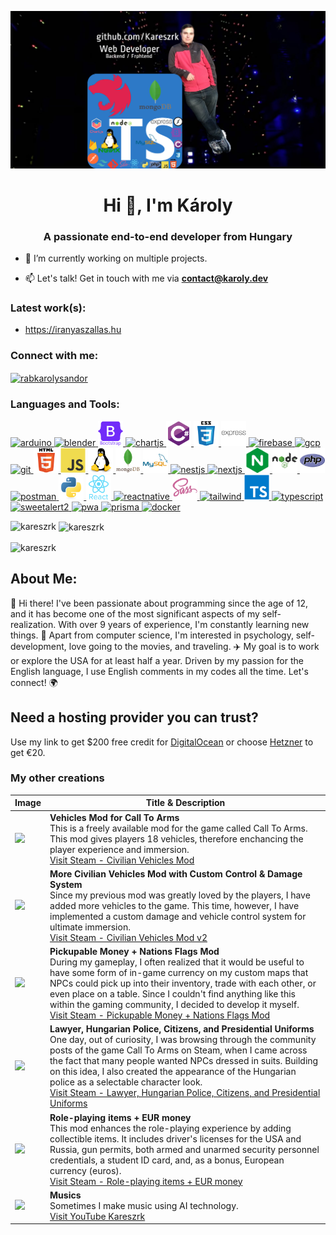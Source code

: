 [<img src="https://raw.githubusercontent.com/Kareszrk/Kareszrk/main/myself_with_technologies.png" />](https://raw.githubusercontent.com/Kareszrk/Kareszrk/main/myself_with_technologies.png)
<h1 align="center">Hi 👋, I'm Károly</h1>
<h3 align="center">A passionate end-to-end developer from Hungary</h3>

- 🔭 I’m currently working on multiple projects.

- 📫 Let's talk! Get in touch with me via **contact@karoly.dev**

<h3 align="left">Latest work(s):</h3>
<p align="left">
<ul>
  <li><a href="https://iranyaszallas.hu" target="blank">https://iranyaszallas.hu</a></li>
</ul>
<h3 align="left">Connect with me:</h3>
<a href="https://fb.com/rabkarolysandor" target="blank"><img align="center" src="https://raw.githubusercontent.com/rahuldkjain/github-profile-readme-generator/master/src/images/icons/Social/facebook.svg" alt="rabkarolysandor" height="30" width="40" /></a>
</p>

<h3 align="left">Languages and Tools:</h3>
<p align="left"> <a href="https://www.arduino.cc/" target="_blank" rel="noreferrer"> <img src="https://cdn.worldvectorlogo.com/logos/arduino-1.svg" alt="arduino" width="40" height="40"/> </a> <a href="https://www.blender.org/" target="_blank" rel="noreferrer"> <img src="https://download.blender.org/branding/community/blender_community_badge_white.svg" alt="blender" width="40" height="40"/> </a> <a href="https://getbootstrap.com" target="_blank" rel="noreferrer"> <img src="https://raw.githubusercontent.com/devicons/devicon/master/icons/bootstrap/bootstrap-plain-wordmark.svg" alt="bootstrap" width="40" height="40"/> </a> <a href="https://www.chartjs.org" target="_blank" rel="noreferrer"> <img src="https://www.chartjs.org/media/logo-title.svg" alt="chartjs" width="40" height="40"/> </a> <a href="https://www.w3schools.com/cs/" target="_blank" rel="noreferrer"> <img src="https://raw.githubusercontent.com/devicons/devicon/master/icons/csharp/csharp-original.svg" alt="csharp" width="40" height="40"/> </a> <a href="https://www.w3schools.com/css/" target="_blank" rel="noreferrer"> <img src="https://raw.githubusercontent.com/devicons/devicon/master/icons/css3/css3-original-wordmark.svg" alt="css3" width="40" height="40"/> </a> <a href="https://expressjs.com" target="_blank" rel="noreferrer"> <img src="https://raw.githubusercontent.com/devicons/devicon/master/icons/express/express-original-wordmark.svg" alt="express" width="40" height="40"/> </a> <a href="https://firebase.google.com/" target="_blank" rel="noreferrer"> <img src="https://www.vectorlogo.zone/logos/firebase/firebase-icon.svg" alt="firebase" width="40" height="40"/> </a> <a href="https://cloud.google.com" target="_blank" rel="noreferrer"> <img src="https://www.vectorlogo.zone/logos/google_cloud/google_cloud-icon.svg" alt="gcp" width="40" height="40"/> </a> <a href="https://git-scm.com/" target="_blank" rel="noreferrer"> <img src="https://www.vectorlogo.zone/logos/git-scm/git-scm-icon.svg" alt="git" width="40" height="40"/> </a> <a href="https://www.w3.org/html/" target="_blank" rel="noreferrer"> <img src="https://raw.githubusercontent.com/devicons/devicon/master/icons/html5/html5-original-wordmark.svg" alt="html5" width="40" height="40"/> </a>  <a href="https://developer.mozilla.org/en-US/docs/Web/JavaScript" target="_blank" rel="noreferrer"> <img src="https://raw.githubusercontent.com/devicons/devicon/master/icons/javascript/javascript-original.svg" alt="javascript" width="40" height="40"/> </a> <a href="https://www.linux.org/" target="_blank" rel="noreferrer"> <img src="https://raw.githubusercontent.com/devicons/devicon/master/icons/linux/linux-original.svg" alt="linux" width="40" height="40"/> </a> <a href="https://www.mongodb.com/" target="_blank" rel="noreferrer"> <img src="https://raw.githubusercontent.com/devicons/devicon/master/icons/mongodb/mongodb-original-wordmark.svg" alt="mongodb" width="40" height="40"/> </a> <a href="https://www.mysql.com/" target="_blank" rel="noreferrer"> <img src="https://raw.githubusercontent.com/devicons/devicon/master/icons/mysql/mysql-original-wordmark.svg" alt="mysql" width="40" height="40"/> </a> <a href="https://nestjs.com/" target="_blank" rel="noreferrer"> <img src="https://avatars.githubusercontent.com/u/28507035?s=200&v=4" alt="nestjs" width="40" height="40"/> </a> <a href="https://nextjs.org/" target="_blank" rel="noreferrer"> <img src="https://cdn.worldvectorlogo.com/logos/nextjs-2.svg" alt="nextjs" width="40" height="40"/> </a> <a href="https://www.nginx.com" target="_blank" rel="noreferrer"> <img src="https://raw.githubusercontent.com/devicons/devicon/master/icons/nginx/nginx-original.svg" alt="nginx" width="40" height="40"/> </a> <a href="https://nodejs.org" target="_blank" rel="noreferrer"> <img src="https://raw.githubusercontent.com/devicons/devicon/master/icons/nodejs/nodejs-original-wordmark.svg" alt="nodejs" width="40" height="40"/> </a> <a href="https://www.php.net" target="_blank" rel="noreferrer"> <img src="https://raw.githubusercontent.com/devicons/devicon/master/icons/php/php-original.svg" alt="php" width="40" height="40"/> </a> <a href="https://postman.com" target="_blank" rel="noreferrer"> <img src="https://www.vectorlogo.zone/logos/getpostman/getpostman-icon.svg" alt="postman" width="40" height="40"/> </a> <a href="https://www.python.org" target="_blank" rel="noreferrer"> <img src="https://raw.githubusercontent.com/devicons/devicon/master/icons/python/python-original.svg" alt="python" width="40" height="40"/> </a> <a href="https://reactjs.org/" target="_blank" rel="noreferrer"> <img src="https://raw.githubusercontent.com/devicons/devicon/master/icons/react/react-original-wordmark.svg" alt="react" width="40" height="40"/> </a> <a href="https://reactnative.dev/" target="_blank" rel="noreferrer"> <img src="https://reactnative.dev/img/header_logo.svg" alt="reactnative" width="40" height="40"/> </a> <a href="https://sass-lang.com" target="_blank" rel="noreferrer"> <img src="https://raw.githubusercontent.com/devicons/devicon/master/icons/sass/sass-original.svg" alt="sass" width="40" height="40"/> </a> <a href="https://tailwindcss.com/" target="_blank" rel="noreferrer"> <img src="https://www.vectorlogo.zone/logos/tailwindcss/tailwindcss-icon.svg" alt="tailwind" width="40" height="40"/> </a> <a href="https://www.typescriptlang.org/" target="_blank" rel="noreferrer"> <img src="https://raw.githubusercontent.com/devicons/devicon/master/icons/typescript/typescript-original.svg" alt="typescript" width="40" height="40"/> </a>  <a href="https://bulma.io/" target="_blank" rel="noreferrer"><img src="https://bulma.io/assets/Bulma%20Icon.png" alt="typescript" width="30" height="40"/> </a> <a href="https://sweetalert2.github.io" target="_blank" rel="noreferrer"> <img src="https://sweetalert2.github.io/images/favicon.png" alt="sweetalert2" width="40" height="40"/> </a> <a href="https://en.wikipedia.org/wiki/Progressive_web_app" target="_blank" rel="noreferrer"> <img src="https://user-images.githubusercontent.com/3104648/28351989-7f68389e-6c4b-11e7-9bf2-e9fcd4977e7a.png" alt="pwa" width="60" height="30"/> </a>  <a href="https://www.prisma.io/" target="_blank" rel="noreferrer"> <img src="https://cdn.icon-icons.com/icons2/2107/PNG/512/file_type_light_prisma_icon_130444.png" alt="prisma" width="40" height="30"/> </a> <a href="https://docker.com" target="_blank" rel="noreferrer"> <img src="https://www.docker.com/wp-content/uploads/2024/02/cropped-docker-logo-favicon-180x180.png" alt="docker" width="40" height="30"/> </a> </p>

<p><img align="left" src="https://github-readme-stats.vercel.app/api/top-langs?username=kareszrk&show_icons=true&locale=en&layout=compact" alt="kareszrk" /></p>

<p>&nbsp;<img align="center" src="https://github-readme-stats.vercel.app/api?username=kareszrk&show_icons=true&locale=en" alt="kareszrk" /></p>

<p><img align="center" src="https://github-readme-streak-stats.herokuapp.com/?user=kareszrk&" alt="kareszrk" /></p>

## About Me:

👋 Hi there! I've been passionate about programming since the age of 12, and it has become one of the most significant aspects of my self-realization. With over 9 years of experience, I'm constantly learning new things. 🚀 Apart from computer science, I'm interested in psychology, self-development, love going to the movies, and traveling. ✈️ My goal is to work or explore the USA for at least half a year. Driven by my passion for the English language, I use English comments in my codes all the time. Let's connect! 🌍

## Need a hosting provider you can trust?

Use my link to get $200 free credit for [DigitalOcean](https://www.digitalocean.com/?refcode=7008370c0322&utm_campaign=Referral_Invite&utm_medium=Referral_Program&utm_source=badge) or choose [Hetzner](https://hetzner.cloud/?ref=n5YH7Zdui2OD) to get €20.

### My other creations
| Image | Title & Description |
|-------|----------------------|
| <img src="https://steamuserimages-a.akamaihd.net/ugc/2478738934040704229/4634EB98F4DF2E7790DBEB604379FD6232863A80/?imw=5000&imh=5000&ima=fit&impolicy=Letterbox&imcolor=%23000000&letterbox=false" width="200" /> | **Vehicles Mod for Call To Arms** <br />  This is a freely available mod for the game called Call To Arms. <br />This mod gives players 18 vehicles, therefore enchancing the player experience and immersion.<br />[Visit Steam - Civilian Vehicles Mod](https://steamcommunity.com/sharedfiles/filedetails/?id=3165205491) |
| <img src="https://steamuserimages-a.akamaihd.net/ugc/61455298439197417/90664E85C0DB21763389EE5D392821661B44221C/?imw=5000&imh=5000&ima=fit&impolicy=Letterbox&imcolor=%23000000&letterbox=false" width="200" /> | **More Civilian Vehicles Mod with Custom Control & Damage System** <br /> Since my previous mod was greatly loved by the players, I have added more vehicles to the game. This time, however, I have implemented a custom damage and vehicle control system for ultimate immersion.<br />[Visit Steam - Civilian Vehicles Mod v2](https://steamcommunity.com/sharedfiles/filedetails/?id=3364740940) |
| <img src="https://steamuserimages-a.akamaihd.net/ugc/2341377878056659270/63EF376780205B42E878C67C3667DCD01EB75EBD/?imw=5000&imh=5000&ima=fit&impolicy=Letterbox&imcolor=%23000000&letterbox=false" width="200" /> | **Pickupable Money + Nations Flags Mod**  <br />During my gameplay, I often realized that it would be useful to have some form of in-game currency on my custom maps that NPCs could pick up into their inventory, trade with each other, or even place on a table. Since I couldn't find anything like this within the gaming community, I decided to develop it myself.<br />[Visit Steam - Pickupable Money + Nations Flags Mod](https://steamcommunity.com/sharedfiles/filedetails/?id=3157924757) |
| <img src="https://steamuserimages-a.akamaihd.net/ugc/61455298433844508/C2F0764D1037794B1A9626C9A344D2D878365A45/?imw=5000&imh=5000&ima=fit&impolicy=Letterbox&imcolor=%23000000&letterbox=false" width="200" /> | **Lawyer, Hungarian Police, Citizens, and Presidential Uniforms** <br/>One day, out of curiosity, I was browsing through the community posts of the game Call To Arms on Steam, when I came across the fact that many people wanted NPCs dressed in suits. Building on this idea, I also created the appearance of the Hungarian police as a selectable character look.<br />[Visit Steam - Lawyer, Hungarian Police, Citizens, and Presidential Uniforms](https://steamcommunity.com/sharedfiles/filedetails/?id=3362936498) |
| <img src="https://steamuserimages-a.akamaihd.net/ugc/61456022160143384/36D317A60246E2D53B86B48E07080255330DFCAF/?imw=5000&imh=5000&ima=fit&impolicy=Letterbox&imcolor=%23000000&letterbox=false" width="200" /> | **Role-playing items + EUR money** <br />This mod enhances the role-playing experience by adding collectible items. It includes driver's licenses for the USA and Russia, gun permits, both armed and unarmed security personnel credentials, a student ID card, and, as a bonus, European currency (euros).<br />[Visit Steam - Role-playing items + EUR money](https://steamcommunity.com/sharedfiles/filedetails/?id=3368521214) |
| <img src="https://yt3.googleusercontent.com/lxVdglgVHeDKBsSfZR8dyVptDK1Z-QKISdaPM0RbkBekMFGrHCZwa7hB-NZqfdHjKYi02p1Ifg=s160-c-k-c0x00ffffff-no-rj" width="100" /> | **Musics** <br />Sometimes I make music using AI technology. <br />[Visit YouTube Kareszrk](https://www.youtube.com/@Kareszrk) |
